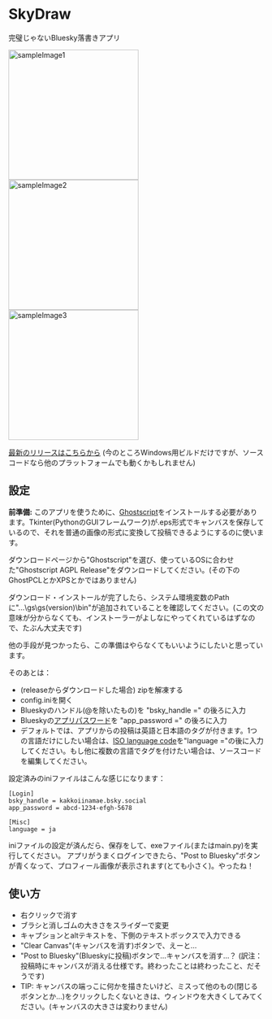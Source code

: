 # SkyDraw
完璧じゃないBluesky落書きアプリ

<img src="https://cdn.bsky.app/img/feed_fullsize/plain/did:plc:pkhdd7vr3zruq3uszwqunews/bafkreic2wdtqbr3riaaz2eja3eelzkapezd7wokmjbeg3yucboz2kx7rxq@jpeg" alt="sampleImage1" width="256"/> <img src="https://cdn.bsky.app/img/feed_fullsize/plain/did:plc:pkhdd7vr3zruq3uszwqunews/bafkreia67hg7rpfdvrjknsvinph2ytirmd7mlkakrbenen2vsamyftavbe@jpeg" alt="sampleImage2" width="256"/> <img src="https://cdn.bsky.app/img/feed_fullsize/plain/did:plc:pkhdd7vr3zruq3uszwqunews/bafkreiez5ta2xdwsvc4xwpjsubxiq2vmsveydzlwqiaydlargwo67znxri@jpeg" alt="sampleImage3" width="256"/>

[最新のリリースはこちらから](https://github.com/iamsako/SkyDraw/releases/latest) 
(今のところWindows用ビルドだけですが、ソースコードなら他のプラットフォームでも動くかもしれません)

## 設定
**前準備:** 
このアプリを使うために、[Ghostscript](https://ghostscript.com/)をインストールする必要があります。Tkinter(PythonのGUIフレームワーク)が.eps形式でキャンバスを保存しているので、それを普通の画像の形式に変換して投稿できるようにするのに使います。

ダウンロードページから"Ghostscript"を選び、使っているOSに合わせた"Ghostscript AGPL Release"をダウンロードしてください。(その下のGhostPCLとかXPSとかではありません)

ダウンロード・インストールが完了したら、システム環境変数のPathに"...\gs\gs(version)\bin"が追加されていることを確認してください。(この文の意味が分からなくても、インストーラーがよしなにやってくれているはずなので、たぶん大丈夫です)

他の手段が見つかったら、この準備はやらなくてもいいようにしたいと思っています。

そのあとは：
- (releaseからダウンロードした場合) zipを解凍する
- config.iniを開く
- Blueskyのハンドル(@を除いたもの)を "bsky_handle =" の後ろに入力
- Blueskyの[アプリパスワード](https://bsky.app/settings/app-passwords)を "app_password =" の後ろに入力
- デフォルトでは、アプリからの投稿は英語と日本語のタグが付きます。1つの言語だけにしたい場合は、[ISO language code](https://www.w3schools.com/tags/ref_language_codes.asp)を"language ="の後に入力してください。もし他に複数の言語でタグを付けたい場合は、ソースコードを編集してください。

設定済みのiniファイルはこんな感じになります：
```
[Login]
bsky_handle = kakkoiinamae.bsky.social
app_password = abcd-1234-efgh-5678

[Misc]
language = ja
```

iniファイルの設定が済んだら、保存をして、exeファイル(またはmain.py)を実行してください。
アプリがうまくログインできたら、"Post to Bluesky"ボタンが青くなって、プロフィール画像が表示されます(とても小さく)。やったね！

## 使い方
- 右クリックで消す
- ブラシと消しゴムの大きさをスライダーで変更
- キャプションとaltテキストを、下側のテキストボックスで入力できる
- "Clear Canvas"(キャンバスを消す)ボタンで、えーと…
- "Post to Bluesky"(Blueskyに投稿)ボタンで…キャンバスを消す…？ (訳注：投稿時にキャンバスが消える仕様です。終わったことは終わったこと、だそうです)
- TIP: キャンバスの端っこに何かを描きたいけど、ミスって他のもの(閉じるボタンとか…)をクリックしたくないときは、ウィンドウを大きくしてみてください。(キャンバスの大きさは変わりません)
